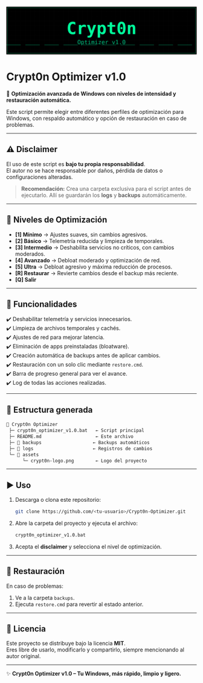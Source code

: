 <p align="center">
  <img src="assets/crypt0n-logo.png" alt="Crypt0n Optimizer Logo" width="800"/>
</p>

# Crypt0n Optimizer v1.0

🚀 **Optimización avanzada de Windows con niveles de intensidad y restauración automática.**

Este script permite elegir entre diferentes perfiles de optimización para Windows, con respaldo automático y opción de restauración en caso de problemas.  

---

## ⚠️ Disclaimer  
El uso de este script es **bajo tu propia responsabilidad**.  
El autor no se hace responsable por daños, pérdida de datos o configuraciones alteradas.  

> **Recomendación:** Crea una carpeta exclusiva para el script antes de ejecutarlo. Allí se guardarán los **logs** y **backups** automáticamente.  

---

## 📌 Niveles de Optimización

- **[1] Mínimo** → Ajustes suaves, sin cambios agresivos.  
- **[2] Básico** → Telemetría reducida y limpieza de temporales.  
- **[3] Intermedio** → Deshabilita servicios no críticos, con cambios moderados.  
- **[4] Avanzado** → Debloat moderado y optimización de red.  
- **[5] Ultra** → Debloat agresivo y máxima reducción de procesos.  
- **[R] Restaurar** → Revierte cambios desde el backup más reciente.  
- **[Q] Salir**  

---

## 📝 Funcionalidades

✔️ Deshabilitar telemetría y servicios innecesarios.  
✔️ Limpieza de archivos temporales y cachés.  
✔️ Ajustes de red para mejorar latencia.  
✔️ Eliminación de apps preinstaladas (bloatware).  
✔️ Creación automática de backups antes de aplicar cambios.  
✔️ Restauración con un solo clic mediante `restore.cmd`.  
✔️ Barra de progreso general para ver el avance.  
✔️ Log de todas las acciones realizadas.  

---

## 📂 Estructura generada

```
📁 Crypt0n Optimizer
 ├─ crypt0n_optimizer_v1.0.bat   ← Script principal
 ├─ README.md                    ← Este archivo
 ├─ 📁 backups                   ← Backups automáticos
 ├─ 📁 logs                      ← Registros de cambios
 └─ 📁 assets
      └─ crypt0n-logo.png        ← Logo del proyecto
```

---

## ▶️ Uso

1. Descarga o clona este repositorio:  
   ```bash
   git clone https://github.com/<tu-usuario>/Crypt0n-Optimizer.git
   ```
2. Abre la carpeta del proyecto y ejecuta el archivo:
   ```bash
   crypt0n_optimizer_v1.0.bat
   ```
3. Acepta el **disclaimer** y selecciona el nivel de optimización.  

---

## 🔄 Restauración

En caso de problemas:  
1. Ve a la carpeta `backups`.  
2. Ejecuta `restore.cmd` para revertir al estado anterior.  

---

## 📜 Licencia

Este proyecto se distribuye bajo la licencia **MIT**.  
Eres libre de usarlo, modificarlo y compartirlo, siempre mencionando al autor original.  

---

✨ **Crypt0n Optimizer v1.0 – Tu Windows, más rápido, limpio y ligero.**
